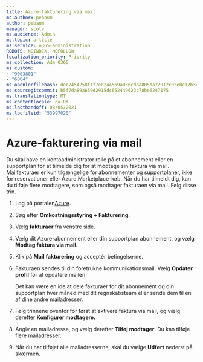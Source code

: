 ```yaml
---
title: Azure-fakturering via mail
ms.author: pebaum
author: pebaum
manager: scotv
ms.audience: Admin
ms.topic: article
ms.service: o365-administration
ROBOTS: NOINDEX, NOFOLLOW
localization_priority: Priority
ms.collection: Adm_O365
ms.custom:
- "9003801"
- "6864"
ms.openlocfilehash: dec7454258f1f7e0244569a036cdda805da72012c02e0e17b3c1d192f0a2639e
ms.sourcegitcommit: b5f7da89a650d2915dc652449623c78be6247175
ms.translationtype: MT
ms.contentlocale: da-DK
ms.lasthandoff: 08/05/2021
ms.locfileid: "53997020"
---
```

# <a name="azure-email-invoicing"></a>Azure-fakturering via mail

Du skal have en kontoadministrator rolle på et abonnement eller en supportplan for at tilmelde dig for at modtage sin faktura via mail. Mailfakturaer er kun tilgængelige for abonnementer og supportplaner, ikke for reservationer eller Azure Marketplace-køb. Når du har tilmeldt dig, kan du tilføje flere modtagere, som også modtager fakturaen via mail. Følg disse trin.

1. Log på portalen[Azure](https://portal.azure.com/).
2. Søg efter **Omkostningsstyring + Fakturering**.
3. Vælg **fakturaer** fra venstre side.
4. Vælg dit Azure-abonnement eller din supportplan abonnement, og vælg **Modtag faktura via mail**.
5. Klik på **Mail fakturering** og acceptér betingelserne.
6. Fakturaen sendes til din foretrukne kommunikationsmail. Vælg **Opdater profil** for at opdatere mailen.  

    Det kan være en ide at dele fakturaer for dit abonnement og din supportplan hver måned med dit regnskabsteam eller sende dem til en af dine andre mailadresser.  

7. Følg trinnene ovenfor for først at aktivere faktura via mail, og vælg derefter  **Konfigurer modtagere.**
8. Angiv en mailadresse, og vælg derefter **Tilføj modtager**. Du kan tilføje flere mailadresser.
9. Når du har tilføjet alle mailadresserne, skal du vælge **Udført** nederst på skærmen.
